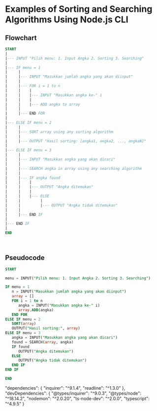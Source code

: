 # Examples of Sorting and Searching Algorithms Using Node.js CLI

## Flowchart

```sql
START
|
|--- INPUT "Pilih menu: 1. Input Angka 2. Sorting 3. Searching"
|
|--- IF menu = 1
|     |
|     |--- INPUT "Masukkan jumlah angka yang akan diinput"
|     |
|     |--- FOR i = 1 to n
|     |    |
|     |    |--- INPUT "Masukkan angka ke-" i
|     |    |
|     |    |--- ADD angka to array
|     |
|     |--- END FOR
|
|--- ELSE IF menu = 2
|     |
|     |--- SORT array using any sorting algorithm
|     |
|     |--- OUTPUT "Hasil sorting: [angka1, angka2, ..., angkaN]"
|
|--- ELSE IF menu = 3
|     |
|     |--- INPUT "Masukkan angka yang akan dicari"
|     |
|     |--- SEARCH angka in array using any searching algorithm
|     |
|     |--- IF angka found
|     |    |
|     |    |--- OUTPUT "Angka ditemukan"
|     |    |
|     |    |--- ELSE
|     |         |
|     |         |--- OUTPUT "Angka tidak ditemukan"
|     |
|     |--- END IF
|
|--- END IF
|
END

```


<br>


## Pseudocode

```sql
START

menu = INPUT("Pilih menu: 1. Input Angka 2. Sorting 3. Searching")

IF menu = 1
   n = INPUT("Masukkan jumlah angka yang akan diinput")
   array = []
   FOR i = 1 to n
      angka = INPUT("Masukkan angka ke-" i)
      array.ADD(angka)
   END FOR
ELSE IF menu = 2
   SORT(array)
   OUTPUT("Hasil sorting:", array)
ELSE IF menu = 3
   angka = INPUT("Masukkan angka yang akan dicari")
   found = SEARCH(array, angka)
   IF found
      OUTPUT("Angka ditemukan")
   ELSE
      OUTPUT("Angka tidak ditemukan")
   END IF
END IF

END

```

"dependencies": {
    "inquirer": "^9.1.4",
    "readline": "^1.3.0"
  },
  "devDependencies": {
    "@types/inquirer": "^9.0.3",
    "@types/node": "^18.14.2",
    "nodemon": "^2.0.20",
    "ts-node-dev": "^2.0.0",
    "typescript": "^4.9.5"
  }